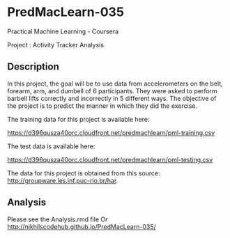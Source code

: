 # PredMacLearn-035
Practical Machine Learning - Coursera

Project : Activity Tracker Analysis

Description
-----------
In this project, the goal will be to use data from accelerometers on the belt, forearm, arm, and dumbell of 6 participants. They were asked to perform barbell lifts correctly and incorrectly in 5 different ways. The objective of the project is to predict the manner in which they did the exercise.

The training data for this project is available here:

https://d396qusza40orc.cloudfront.net/predmachlearn/pml-training.csv

The test data is available here:

https://d396qusza40orc.cloudfront.net/predmachlearn/pml-testing.csv

The data for this project is obtained from this source: http://groupware.les.inf.puc-rio.br/har.

Analysis
--------

Please see the Analysis.rmd file
Or
http://nikhilscodehub.github.io/PredMacLearn-035/
